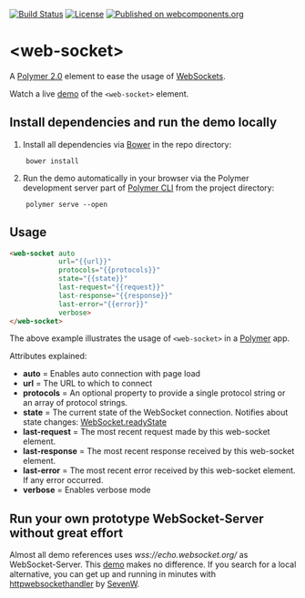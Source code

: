 [![Build Status](https://travis-ci.org/hunsalz/web-socket.svg?branch=master)](https://travis-ci.org/hunsalz/web-socket)
[![License](https://img.shields.io/badge/License-Apache%202.0-blue.svg)](https://opensource.org/licenses/Apache-2.0)
[![Published on webcomponents.org](https://img.shields.io/badge/webcomponents.org-published-blue.svg)](https://www.webcomponents.org/element/hunsalz/web-socket)

# \<web-socket\>

A [Polymer 2.0](https://www.polymer-project.org/2.0/) element to ease the usage of [WebSockets](https://developer.mozilla.org/en-US/docs/Web/API/WebSocket).

<custom-element-demo>
  <template>
    <link rel="import" href="demo/echo-demo.html">
    <echo-demo></echo-demo>
  </template>
</custom-element-demo>


Watch a live [demo](https://hunsalz.github.io/web-socket) of the `<web-socket>` element.

## Install dependencies and run the demo locally

1. Install all dependencies via [Bower](https://bower.io/) in the repo directory:

```
    bower install
```

2. Run the demo automatically in your browser via the Polymer development server part of [Polymer CLI](https://www.npmjs.com/package/polymer-cli) from the project directory:

```
    polymer serve --open
```

## Usage

```html
<web-socket auto
            url="{{url}}"
            protocols="{{protocols}}"
            state="{{state}}"
            last-request="{{request}}"
            last-response="{{response}}"
            last-error="{{error}}"
            verbose>
</web-socket>
```

The above example illustrates the usage of `<web-socket>` in a [Polymer](https://www.polymer-project.org) app.

Attributes explained:

* __auto__ = Enables auto connection with page load
* __url__ = The URL to which to connect
* __protocols__ = An optional property to provide a single protocol string or an array of protocol strings.
* __state__ = The current state of the WebSocket connection. Notifies about state changes:  [WebSocket.readyState](https://developer.mozilla.org/en/docs/Web/API/WebSocket#Ready_state_constants)
* __last-request__ = The most recent request made by this web-socket element.
* __last-response__ = The most recent response received by this web-socket element.
* __last-error__ = The most recent error received by this web-socket element. If any error occurred.
* __verbose__ = Enables verbose mode

## Run your own prototype WebSocket-Server without great effort

Almost all demo references uses *wss://echo.websocket.org/* as WebSocket-Server. This [demo](https://hunsalz.github.io/web-socket) makes no difference. If you search for a local alternative, you can get up and running in minutes with [httpwebsockethandler](https://github.com/SevenW/httpwebsockethandler) by [SevenW](https://github.com/SevenW).
